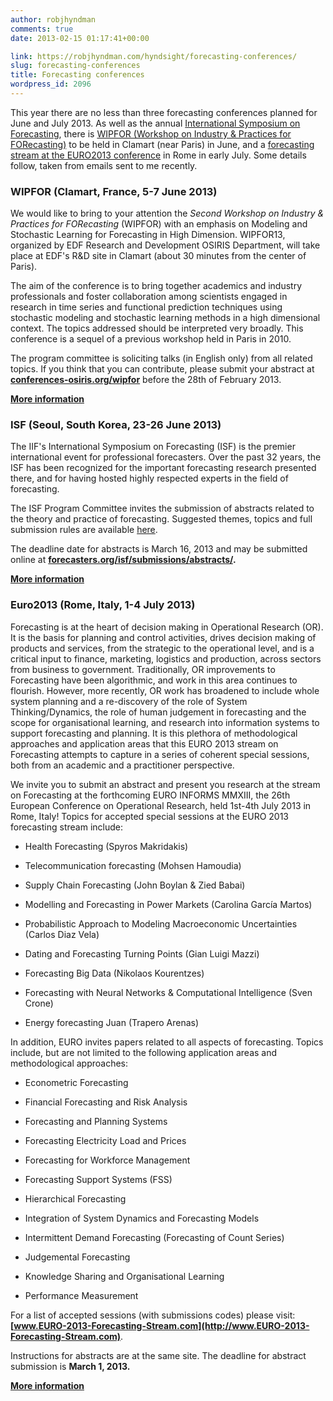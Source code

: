 ```yaml
---
author: robjhyndman
comments: true
date: 2013-02-15 01:17:41+00:00

link: https://robjhyndman.com/hyndsight/forecasting-conferences/
slug: forecasting-conferences
title: Forecasting conferences
wordpress_id: 2096
---
```


This year there are no less than three forecasting conferences planned for June and July 2013. As well as the annual [International Symposium on Forecasting](http://forecasters.org/isf/), there is [WIPFOR (Workshop on Industry & Practices for FORecasting)](http://www.conferences-osiris.org/wipfor/13-Main-page) to be held in Clamart (near Paris) in June, and a [forecasting stream at the EURO2013 conference](http://www.euro-2013-forecasting-stream.com/) in Rome in early July. Some details follow, taken from emails sent to me recently.<!-- more -->


### WIPFOR (Clamart, France, 5-7 June 2013)


We would like to bring to your attention the _Second Workshop on Industry & Practices for FORecasting_ (WIPFOR) with an emphasis on Modeling and Stochastic Learning for Forecasting in High Dimension. WIPFOR13, organized by EDF Research and Development OSIRIS Department, will take place at EDF's R&D site in Clamart (about 30 minutes from the center of Paris).

The aim of the conference is to bring together academics and industry professionals and foster collaboration among scientists engaged in research in time series and functional prediction techniques using stochastic modeling and stochastic learning methods in a high dimensional context. The topics addressed should be interpreted very broadly. This conference is a sequel of a previous workshop held in Paris in 2010.

The program committee is soliciting talks (in English only) from all related topics. If you think that you can contribute, please submit your abstract at **[conferences-osiris.org/wipfor](http://conferences-osiris.org/wipfor)** before the 28th of February 2013.

**[More information](http://www.conferences-osiris.org/wipfor/13-Main-page)**


### ISF (Seoul, South Korea, 23-26 June 2013)


The IIF's International Symposium on Forecasting (ISF) is the premier international event for professional forecasters. Over the past 32 years, the ISF has been recognized for the important forecasting research presented there, and for having hosted highly respected experts in the field of forecasting.

The ISF Program Committee invites the submission of abstracts related to the theory and practice of forecasting. Suggested themes, topics and full submission rules are available [here](http://www.webmeets.com/ISF/2013/).

The deadline date for abstracts is March 16, 2013 and may be submitted online at **[forecasters.org/isf/submissions/abstracts/](http://forecasters.org/isf/submissions/abstracts/).**

[**More information**](http://forecasters.org/isf/)


### Euro2013 (Rome, Italy, 1-4 July 2013)


Forecasting is at the heart of decision making in Operational Research (OR). It is the basis for planning and control activities, drives decision making of products and services, from the strategic to the operational level, and is a critical input to finance, marketing, logistics and production, across sectors from business to government. Traditionally, OR improvements to Forecasting have been algorithmic, and work in this area continues to flourish. However, more recently, OR work has broadened to include whole system planning and a re-discovery of the role of System Thinking/Dynamics, the role of human judgement in forecasting and the scope for organisational learning, and research into information systems to support forecasting and planning. It is this plethora of methodological approaches and application areas that this EURO 2013 stream on Forecasting attempts to capture in a series of coherent special sessions, both from an academic and a practitioner perspective.

We invite you to submit an abstract and present you research at the stream on Forecasting at the forthcoming EURO INFORMS MMXIII, the 26th European Conference on Operational Research, held 1st-4th July 2013 in Rome, Italy!
Topics for accepted special sessions at the EURO 2013 forecasting stream include:



	
  * Health Forecasting (Spyros Makridakis)

	
  * Telecommunication forecasting (Mohsen Hamoudia)

	
  * Supply Chain Forecasting (John Boylan & Zied Babai)

	
  * Modelling and Forecasting in Power Markets (Carolina García Martos)

	
  * Probabilistic Approach to Modeling Macroeconomic Uncertainties (Carlos Diaz Vela)

	
  * Dating and Forecasting Turning Points (Gian Luigi Mazzi)

	
  * Forecasting Big Data (Nikolaos Kourentzes)

	
  * Forecasting with Neural Networks & Computational Intelligence (Sven Crone)

	
  * Energy forecasting Juan (Trapero Arenas)


In addition, EURO invites papers related to all aspects of forecasting. Topics include, but are not limited to the following application areas and methodological approaches:

	
  * Econometric Forecasting

	
  * Financial Forecasting and Risk Analysis

	
  * Forecasting and Planning Systems

	
  * Forecasting Electricity Load and Prices

	
  * Forecasting for Workforce Management

	
  * Forecasting Support Systems (FSS)

	
  * Hierarchical Forecasting

	
  * Integration of System Dynamics and Forecasting Models

	
  * Intermittent Demand Forecasting (Forecasting of Count Series)

	
  * Judgemental Forecasting

	
  * Knowledge Sharing and Organisational Learning

	
  * Performance Measurement


For a list of accepted sessions (with submissions codes) please visit: **[www.EURO-2013-Forecasting-Stream.com](http://www.EURO-2013-Forecasting-Stream.com)**.

Instructions for abstracts are at the same site. The deadline for abstract submission is **March 1, 2013.**

[**More information**](http://www.euro-2013-forecasting-stream.com/)
